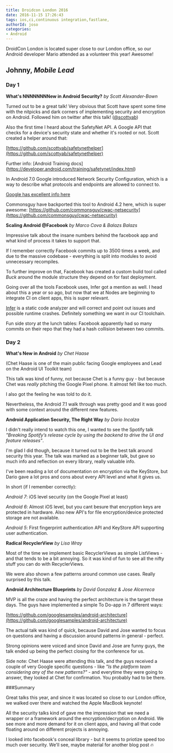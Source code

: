 ```yaml
---
title: Droidcon London 2016
date: 2016-11-15 17:26:43
tags: ios,ci,continuous integration,fastlane,
authorId: joso
categories:
- Android
---
```


DroidCon London is located super close to our London office, so our Android developer Mario attended as a volunteer this year! Awesome!


## Johnny, _Mobile Lead_


### Day 1

__What's NNNNNNNNew in Android Security?__ _by Scott Alexander-Bown_

Turned out to be a great talk! Very obvious that Scott have spent some time with the nitpicks and dark corners of implementing security and encryption on Android. Followed him on twitter after this talk! ([@scottyab](https://twitter.com/scottyab))

Also the first time I heard about the SafetyNet API. A Google API that checks for a device's security state and whether it's rooted or not. Scott created a helper around that:

[https://github.com/scottyab/safetynethelper](https://github.com/scottyab/safetynethelper)

Further info:
[Android Training docs]
(https://developer.android.com/training/safetynet/index.html)

In Android 7.0 Google introduced Network Security Configuration, which is a way to describe what protocols and endpoints are allowed to connect to.

[Google has excellent info here](https://developer.android.com/training/articles/security-config.html)

Commonsguy have backported this tool to Android 4.2 here, which is super awesome:
[https://github.com/commonsguy/cwac-netsecurity](https://github.com/commonsguy/cwac-netsecurity)

__Scaling Android @Facebook__ _by Marco Cova & Balazs Balazs_

Impressive talk about the insane numbers behind the facebook app and what kind of process it takes to support that.

If I remember correctly Facebook commits up to 3500 times a week, and due to the massive codebase - everything is split into modules to avoid unnecessary recompiles.

To further improve on that, Facebook has created a custom build tool called _Buck_ around the module structure they depend on for fast deployment.

Going over all the tools Facebook uses, Infer got a mention as well. I head about this a year or so ago, but now that we at Nodes are beginning to integrate CI on client apps, this is super relevant. 

[Infer](http://fbinfer.com/) is a static code analyzer and will correct and point out issues and possible runtime crashes. Definitely something we want in our CI toolchain.

Fun side story at the lunch tables: Facebook apparently had so many commits on their repo that they had a hash collision between two commits.


### Day 2

__What's New in Android__ _by Chet Haase_

(Chet Haase is one of the main public facing Google employees and Lead on the Android UI Toolkit team)

This talk was kind of funny, not because Chet is a funny guy - but because Chet was _really_ pitching the Google Pixel phone. It almost felt like too much.

I also got the feeling he was told to do it.

Nevertheless, the Android 7.1 walk through was pretty good and it was good with some context around the different new features.


__Android Application Security, The Right Way__ _by Dario Incalza_

I didn't really intend to watch this one, I wanted to see the Spotify talk _"Breaking Spotify’s release cycle by using the backend to drive the UI and feature releases"_. 

I'm glad I did though, because it turned out to be the best talk around security this year. The talk was marked as a beginner talk, but gave so much info and reflection on every library, really valuable info.

I've been reading a lot of documentation on encryption via the KeyStore, but Dario gave a lot pros and cons about every API level and what it gives us.

In short (if I remember correctly):

*Android 7*: iOS level security (on the Google Pixel at least)

*Android 6*: Almost iOS level, but you cant besure that encryption keys are protected in hardware. Also new API's for file encryption/device protected storage are not available.

*Android 5*: First fingerprint authentication API and KeyStore API supporting user authentication.

__Radical RecyclerView__ _by Lisa Wray_

Most of the time we implement basic RecyclerViews as simple ListViews - and that tends to be a bit annoying. So it was kind of fun to see all the nifty stuff you can do with RecyclerViews.

We were also shown a few patterns around common use cases. Really surprised by this talk.

__Android Architecture Blueprints__ _by David Gonzalez & Jose Alcerreca_

MVP is all the craze and having the perfect architecture is the target these days. The guys have implemented a simple To Do-app in 7 different ways:

[https://github.com/googlesamples/android-architecture](https://github.com/googlesamples/android-architecture)

The actual talk was kind of quick, because David and Jose wanted to focus on questions and having a discussion around patterns in general - perfect.

Strong opinions were voiced and since David and Jose are funny guys, the talk ended up being the perfect closing for the conference for us.

Side note: Chet Haase were attending this talk, and the guys received a couple of very Google specific questions - like _"Is the platform team considering any of the new patterns?"_ - and everytime they were going to answer, they looked at Chet for confirmation. You probably had to be there.

###Summary

Great talks this year, and since it was located so close to our London office, we walked over there and watched the Apple MacBook keynote!

All the security talks kind of gave me the impression that we need a wrapper or a framework around the encryption/decryption on Android. We see more and more demand for it on client apps, and having all that code floating around on different projects is annoying.

I looked into facebook's conceal library - but it seems to priotize speed too much over security. We'll see, maybe material for another blog post :fire: